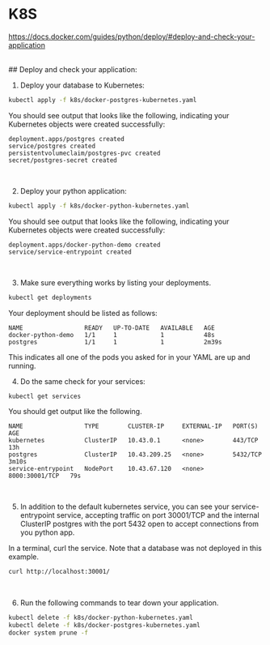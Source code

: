 # K8S
https://docs.docker.com/guides/python/deploy/#deploy-and-check-your-application

<br>
## Deploy and check your application:
<br>

1. Deploy your database to Kubernetes:
```bash
kubectl apply -f k8s/docker-postgres-kubernetes.yaml
```
You should see output that looks like the following, indicating your Kubernetes objects were created successfully:

    deployment.apps/postgres created
    service/postgres created
    persistentvolumeclaim/postgres-pvc created
    secret/postgres-secret created
<br>

2. Deploy your python application:
```bash
kubectl apply -f k8s/docker-python-kubernetes.yaml
```
You should see output that looks like the following, indicating your Kubernetes objects were created successfully:

    deployment.apps/docker-python-demo created
    service/service-entrypoint created
<br>

3. Make sure everything works by listing your deployments.
```bash
kubectl get deployments
```
Your deployment should be listed as follows:

    NAME                 READY   UP-TO-DATE   AVAILABLE   AGE
    docker-python-demo   1/1     1            1           48s
    postgres             1/1     1            1           2m39s

This indicates all one of the pods you asked for in your YAML are up and running.
<br>

4. Do the same check for your services:
```bash
kubectl get services
```
You should get output like the following.

    NAME                 TYPE        CLUSTER-IP     EXTERNAL-IP   PORT(S)          AGE
    kubernetes           ClusterIP   10.43.0.1      <none>        443/TCP          13h
    postgres             ClusterIP   10.43.209.25   <none>        5432/TCP         3m10s
    service-entrypoint   NodePort    10.43.67.120   <none>        8000:30001/TCP   79s
<br>

5. In addition to the default kubernetes service, you can see your service-entrypoint service, accepting traffic on port 30001/TCP and the internal ClusterIP postgres with the port 5432 open to accept connections from you python app.

In a terminal, curl the service. Note that a database was not deployed in this example.
```bash
curl http://localhost:30001/
```
<br>

6. Run the following commands to tear down your application.
```bash
kubectl delete -f k8s/docker-python-kubernetes.yaml
kubectl delete -f k8s/docker-postgres-kubernetes.yaml
docker system prune -f
```
<br>
